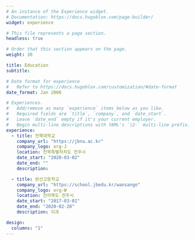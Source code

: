 ```yaml
---
# An instance of the Experience widget.
# Documentation: https://docs.hugoblox.com/page-builder/
widget: experience

# This file represents a page section.
headless: true

# Order that this section appears on the page.
weight: 30

title: Education
subtitle:

# Date format for experience
#   Refer to https://docs.hugoblox.com/customization/#date-format
date_format: Jan 2006

# Experiences.
#   Add/remove as many `experience` items below as you like.
#   Required fields are `title`, `company`, and `date_start`.
#   Leave `date_end` empty if it's your current employer.
#   Begin multi-line descriptions with YAML's `|2-` multi-line prefix.
experience:
  - title: 전북대학교
    company_url: "https://jbnu.ac.kr"
    company_logo: org-J
    location: 전북특별자치도 전주시
    date_start: "2020-03-02"
    date_end: ""
    description:

  - title: 완산고등학교
    company_url: "https://school.jbedu.kr/wansango"
    company_logo: org-W
    location: 전라북도 전주시
    date_start: "2017-03-01"
    date_end: "2020-02-28"
    description: 이과

design:
  columns: "1"
---
```

